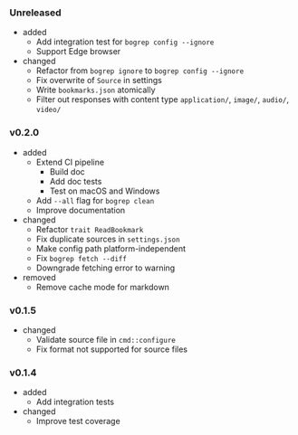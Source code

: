 <!-- markdownlint-disable MD041 MD034 -->

### Unreleased

- added
  - Add integration test for `bogrep config --ignore`
  - Support Edge browser
- changed
  - Refactor from `bogrep ignore` to `bogrep config --ignore`
  - Fix overwrite of `Source` in settings
  - Write `bookmarks.json` atomically
  - Filter out responses with content type `application/`, `image/`, `audio/`, `video/`

### v0.2.0

- added
  - Extend CI pipeline
    - Build doc
    - Add doc tests
    - Test on macOS and Windows
  - Add `--all` flag for `bogrep clean`
  - Improve documentation
- changed
  - Refactor `trait ReadBookmark`
  - Fix duplicate sources in `settings.json`
  - Make config path platform-independent
  - Fix `bogrep fetch --diff`
  - Downgrade fetching error to warning
- removed
  - Remove cache mode for markdown

### v0.1.5

- changed
  - Validate source file in `cmd::configure`
  - Fix format not supported for source files

### v0.1.4

- added
  - Add integration tests
- changed
  - Improve test coverage
